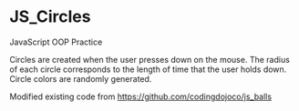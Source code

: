 # JS_Circles

JavaScript OOP Practice

Circles are created when the user presses down on the mouse. The radius of each circle corresponds to the length of time that the user holds down. Circle colors are randomly generated.

Modified existing code from https://github.com/codingdojoco/js_balls